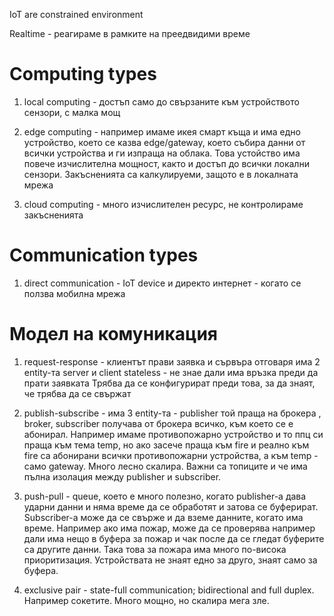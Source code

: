 IoT are constrained environment

Realtime - реагираме в рамките на преедвидими време

# Computing types

1. local computing - достъп само до свързаните към устройството сензори, с малка мощ

2. edge computing - например имаме икея смарт къща и има едно устройство, което се казва edge/gateway, което събира данни от всички устройства и ги изпраща на облака. Това устойство има повече изчислителна мощност, както и достъп до всички локални сензори. Закъсненията са калкулируеми, защото е в локалната мрежа

3. cloud computing - много изчислителен ресурс, не контролираме закъсненията

# Communication types
 1. direct communication - IoT device и директо интернет - когато се ползва мобилна мрежа

# Модел на комуникация
1. request-response - клиентът прави заявка и сървъра отговаря
има 2 entity-та server и client
stateless - не знае дали има връзка преди да прати заявката
Трябва да се конфигурират преди това, за да знаят, че трябва да се свържат

2. publish-subscribe - има 3 entity-та - publisher той праща на брокера , broker, subscriber получава от брокера всичко, към което се е абонирал. Например имаме противопожарно устройство и то ппц си праща към тема temp, но ако засече праща към fire и реално към fire са абонирани всички противопожарни устройства, а към temp - само gateway. Много лесно скалира. Важни са топиците и че има пълна изолация между publisher и subscriber.

3. push-pull - queue, което е много полезно, когато publisher-a дава ударни данни и няма време да се обработят и затова се буферират. Subscriber-a може да се свърже и да вземе данните, когато има време. Например ако има пожар, може да се проверява например дали има нещо в буфера за пожар и чак после да се гледат буферите са другите данни. Така това за пожара има много по-висока приоритизация. Устройствата не знаят едно за друго, знаят само за буфера.

4. exclusive pair - state-full communication; bidirectional and full duplex. Например сокетите. Много мощно, но скалира мега зле. 

